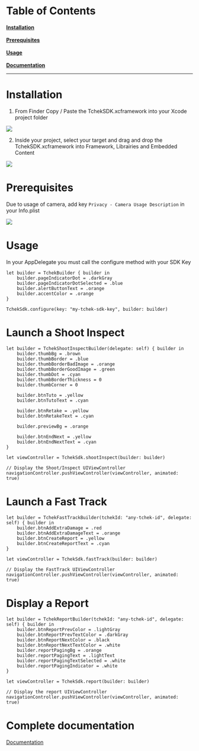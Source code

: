 # Table of Contents
**[Installation](https://github.com/sofianetchek/sample_ios_sdk/blob/main/README.md#installation)**<br><br>
**[Prerequisites](https://github.com/sofianetchek/sample_ios_sdk/blob/main/README.md#prerequisites)**<br><br>
**[Usage](https://github.com/sofianetchek/sample_ios_sdk/blob/main/README.md#usage)**<br><br>
**[Documentation](https://github.com/sofianetchek/sample_ios_sdk/blob/main/README.md#complete-documentation)**<br>
_________________
# Installation

1. From Finder Copy / Paste the TchekSDK.xcframework into your Xcode project folder

![](https://github.com/sofianetchek/sample_ios_sdk/blob/main/Screenshots/Install_1.png?raw=true "")

2. Inside your project, select your target and drag and drop the TchekSDK.xcframework into Framework, Librairies and Embedded Content

![](https://github.com/sofianetchek/sample_ios_sdk/blob/main/Screenshots/Install_2.png?raw=true "")

# Prerequisites
Due to usage of camera, add key `Privacy - Camera Usage Description` in your Info.plist

![](https://github.com/sofianetchek/sample_ios_sdk/blob/main/Screenshots/Install_3.png?raw=true "")

# Usage
In your AppDelegate you must call the configure method with your SDK Key
```
let builder = TchekBuilder { builder in
	builder.pageIndicatorDot = .darkGray
	builder.pageIndicatorDotSelected = .blue
	builder.alertButtonText = .orange
	builder.accentColor = .orange
}

TchekSdk.configure(key: "my-tchek-sdk-key", builder: builder)
```
# Launch a Shoot Inspect
```
let builder = TchekShootInspectBuilder(delegate: self) { builder in
	builder.thumbBg = .brown
	builder.thumbBorder = .blue
	builder.thumbBorderBadImage = .orange
	builder.thumbBorderGoodImage = .green
	builder.thumbDot = .cyan
	builder.thumbBorderThickness = 0
	builder.thumbCorner = 0

	builder.btnTuto = .yellow
	builder.btnTutoText = .cyan

	builder.btnRetake = .yellow
	builder.btnRetakeText = .cyan

	builder.previewBg = .orange

	builder.btnEndNext = .yellow
	builder.btnEndNextText = .cyan
}

let viewController = TchekSdk.shootInspect(builder: builder)

// Display the Shoot/Inspect UIViewController
navigationController.pushViewController(viewController, animated: true)
```

# Launch a Fast Track
```
let builder = TchekFastTrackBuilder(tchekId: "any-tchek-id", delegate: self) { builder in
	builder.btnAddExtraDamage = .red
	builder.btnAddExtraDamageText = .orange
	builder.btnCreateReport = .yellow
	builder.btnCreateReportText = .cyan
}

let viewController = TchekSdk.fastTrack(builder: builder)

// Display the FastTrack UIViewController
navigationController.pushViewController(viewController, animated: true)
```

# Display a Report
```
let builder = TchekReportBuilder(tchekId: "any-tchek-id", delegate: self) { builder in
	builder.btnReportPrevColor = .lightGray
	builder.btnReportPrevTextColor = .darkGray
	builder.btnReportNextColor = .black
	builder.btnReportNextTextColor = .white
	builder.reportPagingBg = .orange
	builder.reportPagingText = .lightText
	builder.reportPagingTextSelected = .white
	builder.reportPagingIndicator = .white
}

let viewController = TchekSdk.report(builder: builder)

// Display the report UIViewController
navigationController.pushViewController(viewController, animated: true)
```

# Complete documentation

[Documentation](http://doc.tchek.fr)
